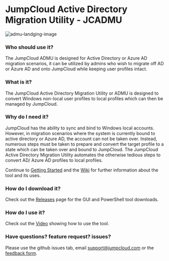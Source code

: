 # JumpCloud Active Directory Migration Utility - JCADMU

![admu-landging-image](https://github.com/TheJumpCloud/jumpcloud-ADMU/wiki/images/ADMU-landing.png)

### Who should use it?

The JumpCloud ADMU is designed for Active Directory or Azure AD migration scenarios, it can be utilized by admins who wish to migrate off AD or Azure AD and onto JumpCloud while keeping user profiles intact.

### What is it?

The JumpCloud Active Directory Migration Utility or ADMU is designed to convert Windows non-local user profiles to local profiles which can then be managed by JumpCloud.

### Why do I need it?

JumpCloud has the ability to sync and bind to Windows local accounts. However, in migration scenarios where the system is currently bound to active directory or Azure AD, the account can not be taken over. Instead, numerous steps must be taken to prepare and convert the target profile to a state which can be taken over and bound to JumpCloud. The JumpCloud Active Directory Migration Utility automates the otherwise tedious steps to convert AD/ Azure AD profiles to local profiles.

Continue to [Getting Started](https://github.com/TheJumpCloud/jumpcloud-ADMU/wiki/Getting-Started) and the [Wiki](https://github.com/TheJumpCloud/jumpcloud-ADMU/wiki) for further information about the tool and its uses.

### How do I download it?

Check out the [Releases](https://github.com/TheJumpCloud/jumpcloud-ADMU/releases) page for the GUI and PowerShell tool downloads.

### How do I use it?

Check out the [Video](https://youtu.be/5YyeSLN_Nxk) showing how to use the tool.

### Have questions? feature request? issues?

Please use the github issues tab, email [support@jumpcloud.com](support@jumpcloud.com) or the [feedback form](https://github.com/TheJumpCloud/jumpcloud-ADMU/wiki/feedback-form).
